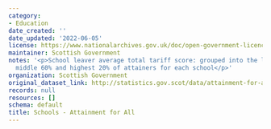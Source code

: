 ```yaml
---
category:
- Education
date_created: ''
date_updated: '2022-06-05'
license: https://www.nationalarchives.gov.uk/doc/open-government-licence/version/3/
maintainer: Scottish Government
notes: '<p>School leaver average total tariff score: grouped into the lowest 20%,
  middle 60% and highest 20% of attainers for each school</p>'
organization: Scottish Government
original_dataset_link: http://statistics.gov.scot/data/attainment-for-all
records: null
resources: []
schema: default
title: Schools - Attainment for All
---
```

